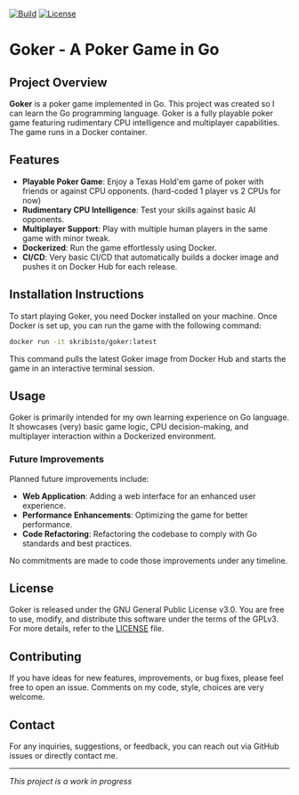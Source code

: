 [![Build](https://github.com/skribisto/goker/actions/workflows/go.yml/badge.svg)](https://github.com/skribisto/goker/actions/workflows/go.yml)
[![License](https://img.shields.io/badge/License-GPLv3-blue.svg)](https://www.gnu.org/licenses/gpl-3.0.fr.html)

# Goker - A Poker Game in Go

## Project Overview

**Goker** is a poker game implemented in Go. This project was created so I can learn the Go programming language. Goker is a fully playable poker game featuring rudimentary CPU intelligence and multiplayer capabilities. The game runs in a Docker container.

## Features

- **Playable Poker Game**: Enjoy a Texas Hold'em game of poker with friends or against CPU opponents. (hard-coded 1 player vs 2 CPUs for now)
- **Rudimentary CPU Intelligence**: Test your skills against basic AI opponents.
- **Multiplayer Support**: Play with multiple human players in the same game with minor tweak.
- **Dockerized**: Run the game effortlessly using Docker.
- **CI/CD**: Very basic CI/CD that automatically builds a docker image and pushes it on Docker Hub for each release.

## Installation Instructions

To start playing Goker, you need Docker installed on your machine. Once Docker is set up, you can run the game with the following command:

```sh
docker run -it skribisto/goker:latest
```

This command pulls the latest Goker image from Docker Hub and starts the game in an interactive terminal session.

## Usage

Goker is primarily intended for my own learning experience on Go language. It showcases (very) basic game logic, CPU decision-making, and multiplayer interaction within a Dockerized environment.

### Future Improvements

Planned future improvements include:

- **Web Application**: Adding a web interface for an enhanced user experience.
- **Performance Enhancements**: Optimizing the game for better performance.
- **Code Refactoring**: Refactoring the codebase to comply with Go standards and best practices.

No commitments are made to code those improvements under any timeline.

## License

Goker is released under the GNU General Public License v3.0. You are free to use, modify, and distribute this software under the terms of the GPLv3. For more details, refer to the [LICENSE](LICENSE) file.

## Contributing

If you have ideas for new features, improvements, or bug fixes, please feel free to open an issue.
Comments on my code, style, choices are very welcome.

## Contact

For any inquiries, suggestions, or feedback, you can reach out via GitHub issues or directly contact me.

---
*This project is a work in progress*

